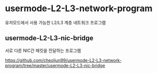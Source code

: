 # usermode-L2-L3-network-program

유저모드에서 사용 가능한 L2/L3 계층 네트워크 프로그램

## usermode-L2-L3-nic-bridge

서로 다른 NIC간 패킷을 전달하는 프로그램

https://github.com/cheoljun99/usermode-L2-L3-network-program/tree/master/usermode-L2-L3-nic-bridge

